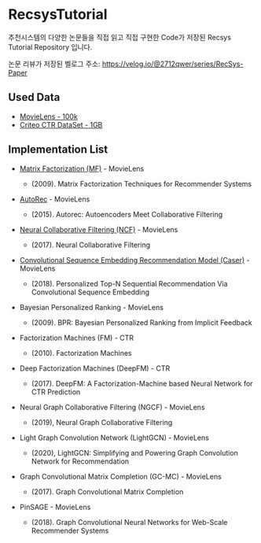 # RecsysTutorial
추천시스템의 다양한 논문들을 직접 읽고 직접 구현한 Code가 저장된 Recsys Tutorial Repository 입니다.

논문 리뷰가 저장된 벨로그 주소: https://velog.io/@2712qwer/series/RecSys-Paper

## Used Data
- [MovieLens - 100k](https://www.kaggle.com/rajmehra03/movielens100k)
- [Criteo CTR DataSet - 1GB](https://www.kaggle.com/c/mlbd-20-ctr-prediction-1/data)

## Implementation List
- [Matrix Factorization (MF)](https://github.com/SeongBeomLEE/RecsysTutorial/tree/main/MF) - MovieLens
  - (2009). Matrix Factorization Techniques for Recommender Systems

- [AutoRec](https://github.com/SeongBeomLEE/RecsysTutorial/tree/main/AutoRec) - MovieLens
  - (2015). Autorec: Autoencoders Meet Collaborative Filtering

- [Neural Collaborative Filtering (NCF)](https://github.com/SeongBeomLEE/RecsysTutorial/tree/main/NCF) - MovieLens
  - (2017). Neural Collaborative Filtering

- [Convolutional Sequence Embedding Recommendation Model (Caser)](https://github.com/SeongBeomLEE/RecsysTutorial/tree/main/Caser) - MovieLens
  - (2018). Personalized Top-N Sequential Recommendation Via Convolutional Sequence Embedding

- Bayesian Personalized Ranking - MovieLens
  - (2009). BPR: Bayesian Personalized Ranking from Implicit Feedback

- Factorization Machines (FM) - CTR
  - (2010). Factorization Machines

- Deep Factorization Machines (DeepFM) - CTR
  - (2017). DeepFM: A Factorization-Machine based Neural Network for CTR Prediction

- Neural Graph Collaborative Filtering (NGCF) - MovieLens
  - (2019), Neural Graph Collaborative Filtering

- Light Graph Convolution Network (LightGCN) - MovieLens
  - (2020), LightGCN: Simplifying and Powering Graph Convolution Network for Recommendation

- Graph Convolutional Matrix Completion (GC-MC) - MovieLens
  - (2017). Graph Convolutional Matrix Completion

- PinSAGE - MovieLens
  - (2018). Graph Convolutional Neural Networks for Web-Scale Recommender Systems